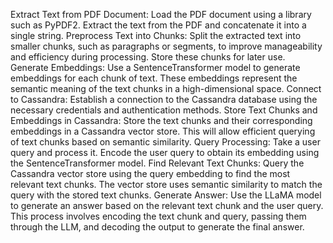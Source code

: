 Extract Text from PDF Document:
Load the PDF document using a library such as PyPDF2.
Extract the text from the PDF and concatenate it into a single string.
Preprocess Text into Chunks:
Split the extracted text into smaller chunks, such as paragraphs or segments, to improve manageability and efficiency during processing.
Store these chunks for later use.
Generate Embeddings:
Use a SentenceTransformer model to generate embeddings for each chunk of text.
These embeddings represent the semantic meaning of the text chunks in a high-dimensional space.
Connect to Cassandra:
Establish a connection to the Cassandra database using the necessary credentials and authentication methods.
Store Text Chunks and Embeddings in Cassandra:
Store the text chunks and their corresponding embeddings in a Cassandra vector store.
This will allow efficient querying of text chunks based on semantic similarity.
Query Processing:
Take a user query and process it.
Encode the user query to obtain its embedding using the SentenceTransformer model.
Find Relevant Text Chunks:
Query the Cassandra vector store using the query embedding to find the most relevant text chunks.
The vector store uses semantic similarity to match the query with the stored text chunks.
Generate Answer:
Use the LLaMA model to generate an answer based on the relevant text chunk and the user query.
This process involves encoding the text chunk and query, passing them through the LLM, and decoding the output to generate the final answer.
